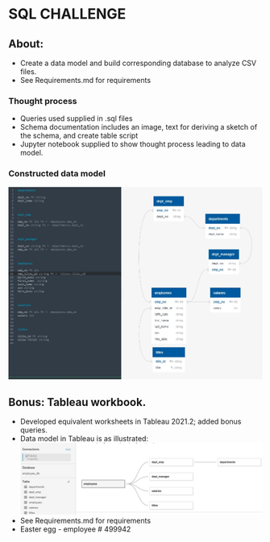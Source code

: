 # SQL CHALLENGE

## About:
* Create a data model and build corresponding database to analyze CSV files.  
* See Requirements.md for requirements

### Thought process
* Queries used supplied in .sql files
* Schema documentation includes an image, text for deriving a sketch of the schema, and create table script 
* Jupyter notebook supplied to show thought process leading to data model. 


### Constructed data model
![data_model](EmployeeSQL/employee_schema.jpg)

## Bonus: Tableau workbook. 
 * Developed equivalent worksheets in Tableau 2021.2; added bonus queries.
 * Data model in Tableau is as illustrated:
 ![tableau_data_src](tableau_data_src.jpg)
 * See Requirements.md for requirements
 * Easter egg - employee # 499942
